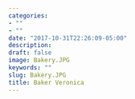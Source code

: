 ```yaml
---
categories:
- ""
- ""
date: "2017-10-31T22:26:09-05:00"
description: 
draft: false
image: Bakery.JPG
keywords: ""
slug: Bakery.JPG
title: Baker Veronica
---
```

